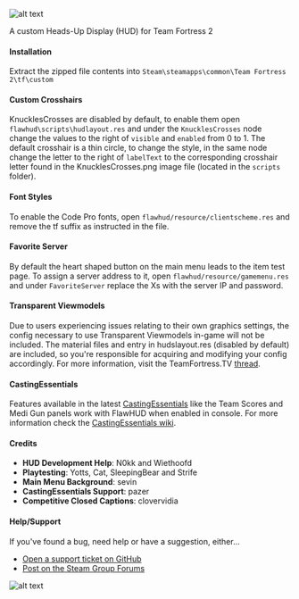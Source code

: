 ![alt text](https://i.imgur.com/2YFHa7X.png)

A custom Heads-Up Display (HUD) for Team Fortress 2

#### Installation
Extract the zipped file contents into `Steam\steamapps\common\Team Fortress 2\tf\custom`

#### Custom Crosshairs
KnucklesCrosses are disabled by default, to enable them open `flawhud\scripts\hudlayout.res` and under the `KnucklesCrosses` node change the values to the right of `visible` and `enabled` from 0 to 1. The default crosshair is a thin circle, to change the style, in the same node change the letter to the right of `labelText` to the corresponding crosshair letter found in the KnucklesCrosses.png image file (located in the `scripts` folder).

#### Font Styles
To enable the Code Pro fonts, open `flawhud/resource/clientscheme.res` and remove the tf suffix as instructed in the file.

#### Favorite Server
By default the heart shaped button on the main menu leads to the item test page. To assign a server address to it, open `flawhud/resource/gamemenu.res` and under `FavoriteServer` replace the Xs with the server IP and password.

#### Transparent Viewmodels
Due to users experiencing issues relating to their own graphics settings, the config necessary to use Transparent Viewmodels in-game will not be included. The material files and entry in hudslayout.res (disabled by default) are included, so you're responsible for acquiring and modifying your config accordingly. For more information, visit the TeamFortress.TV [thread](http://www.teamfortress.tv/21928/transparent-viewmodels-in-any-hud).

#### CastingEssentials
Features available in the latest [CastingEssentials](https://github.com/PazerOP/CastingEssentials/releases) like the Team Scores and Medi Gun panels work with FlawHUD when enabled in console. For more information check the [CastingEssentials wiki](https://github.com/PazerOP/CastingEssentials/wiki).

#### Credits
* **HUD Development Help**: N0kk and Wiethoofd
* **Playtesting**: Yotts, Cat, SleepingBear and Strife
* **Main Menu Background**: sevin
* **CastingEssentials Support**: pazer
* **Competitive Closed Captions**: clovervidia

#### Help/Support
If you've found a bug, need help or have a suggestion, either...
* [Open a support ticket on GitHub](https://github.com/CriticalFlaw/FlawHUD/issues/new)
* [Post on the Steam Group Forums](https://steamcommunity.com/groups/FlawHUD/discussions)

![alt text](https://forthebadge.com/images/badges/designed-in-etch-a-sketch.svg)
